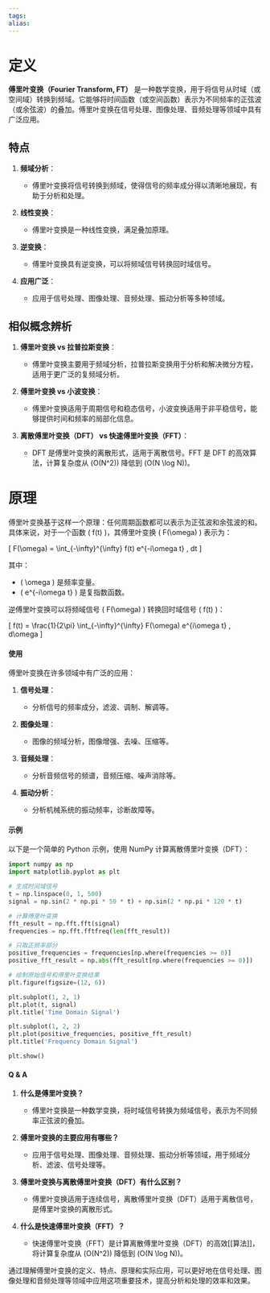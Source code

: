 ```yaml
---
tags: 
alias:
---
```


# 定义

**傅里叶变换（Fourier Transform, FT）** 是一种数学变换，用于将信号从时域（或空间域）转换到频域。它能够将时间函数（或空间函数）表示为不同频率的正弦波（或余弦波）的叠加。傅里叶变换在信号处理、图像处理、音频处理等领域中具有广泛应用。

## 特点

1. **频域分析**：
   - 傅里叶变换将信号转换到频域，使得信号的频率成分得以清晰地展现，有助于分析和处理。

2. **线性变换**：
   - 傅里叶变换是一种线性变换，满足叠加原理。

3. **逆变换**：
   - 傅里叶变换具有逆变换，可以将频域信号转换回时域信号。

4. **应用广泛**：
   - 应用于信号处理、图像处理、音频处理、振动分析等多种领域。

## 相似概念辨析

1. **傅里叶变换 vs 拉普拉斯变换**：
   - 傅里叶变换主要用于频域分析，拉普拉斯变换用于分析和解决微分方程，适用于更广泛的复频域分析。

2. **傅里叶变换 vs 小波变换**：
   - 傅里叶变换适用于周期信号和稳态信号，小波变换适用于非平稳信号，能够提供时间和频率的局部化信息。

3. **离散傅里叶变换（DFT） vs 快速傅里叶变换（FFT）**：
   - DFT 是傅里叶变换的离散形式，适用于离散信号。FFT 是 DFT 的高效算法，计算复杂度从 \(O(N^2)\) 降低到 \(O(N \log N)\)。

# 原理

傅里叶变换基于这样一个原理：任何周期函数都可以表示为正弦波和余弦波的和。具体来说，对于一个函数 \( f(t) \)，其傅里叶变换 \( F(\omega) \) 表示为：

\[ F(\omega) = \int_{-\infty}^{\infty} f(t) e^{-i\omega t} \, dt \]

其中：
- \( \omega \) 是频率变量。
- \( e^{-i\omega t} \) 是复指数函数。

逆傅里叶变换可以将频域信号 \( F(\omega) \) 转换回时域信号 \( f(t) \)：

\[ f(t) = \frac{1}{2\pi} \int_{-\infty}^{\infty} F(\omega) e^{i\omega t} \, d\omega \]

#### 使用

傅里叶变换在许多领域中有广泛的应用：

1. **信号处理**：
   - 分析信号的频率成分，滤波、调制、解调等。

2. **图像处理**：
   - 图像的频域分析，图像增强、去噪、压缩等。

3. **音频处理**：
   - 分析音频信号的频谱，音频压缩、噪声消除等。

4. **振动分析**：
   - 分析机械系统的振动频率，诊断故障等。

#### 示例

以下是一个简单的 Python 示例，使用 NumPy 计算离散傅里叶变换（DFT）：

```python
import numpy as np
import matplotlib.pyplot as plt

# 生成时间域信号
t = np.linspace(0, 1, 500)
signal = np.sin(2 * np.pi * 50 * t) + np.sin(2 * np.pi * 120 * t)

# 计算傅里叶变换
fft_result = np.fft.fft(signal)
frequencies = np.fft.fftfreq(len(fft_result))

# 只取正频率部分
positive_frequencies = frequencies[np.where(frequencies >= 0)]
positive_fft_result = np.abs(fft_result[np.where(frequencies >= 0)])

# 绘制原始信号和傅里叶变换结果
plt.figure(figsize=(12, 6))

plt.subplot(1, 2, 1)
plt.plot(t, signal)
plt.title('Time Domain Signal')

plt.subplot(1, 2, 2)
plt.plot(positive_frequencies, positive_fft_result)
plt.title('Frequency Domain Signal')

plt.show()
```

#### Q & A

1. **什么是傅里叶变换？**
   - 傅里叶变换是一种数学变换，将时域信号转换为频域信号，表示为不同频率正弦波的叠加。

2. **傅里叶变换的主要应用有哪些？**
   - 应用于信号处理、图像处理、音频处理、振动分析等领域，用于频域分析、滤波、信号处理等。

3. **傅里叶变换与离散傅里叶变换（DFT）有什么区别？**
   - 傅里叶变换适用于连续信号，离散傅里叶变换（DFT）适用于离散信号，是傅里叶变换的离散形式。

4. **什么是快速傅里叶变换（FFT）？**
   - 快速傅里叶变换（FFT）是计算离散傅里叶变换（DFT）的高效[[算法]]，将计算复杂度从 \(O(N^2)\) 降低到 \(O(N \log N)\)。

通过理解傅里叶变换的定义、特点、原理和实际应用，可以更好地在信号处理、图像处理和音频处理等领域中应用这项重要技术，提高分析和处理的效率和效果。